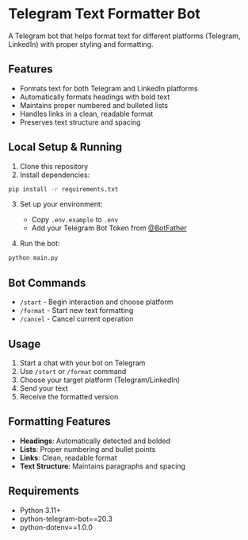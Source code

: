 # Telegram Text Formatter Bot

A Telegram bot that helps format text for different platforms (Telegram, LinkedIn) with proper styling and formatting.

## Features

- Formats text for both Telegram and LinkedIn platforms
- Automatically formats headings with bold text
- Maintains proper numbered and bulleted lists
- Handles links in a clean, readable format
- Preserves text structure and spacing

## Local Setup & Running

1. Clone this repository
2. Install dependencies:
```bash
pip install -r requirements.txt
```

3. Set up your environment:
   - Copy `.env.example` to `.env`
   - Add your Telegram Bot Token from [@BotFather](https://t.me/botfather)

4. Run the bot:
```bash
python main.py
```

## Bot Commands

- `/start` - Begin interaction and choose platform
- `/format` - Start new text formatting
- `/cancel` - Cancel current operation

## Usage

1. Start a chat with your bot on Telegram
2. Use `/start` or `/format` command
3. Choose your target platform (Telegram/LinkedIn)
4. Send your text
5. Receive the formatted version

## Formatting Features

- **Headings**: Automatically detected and bolded
- **Lists**: Proper numbering and bullet points
- **Links**: Clean, readable format
- **Text Structure**: Maintains paragraphs and spacing

## Requirements

- Python 3.11+
- python-telegram-bot==20.3
- python-dotenv==1.0.0 